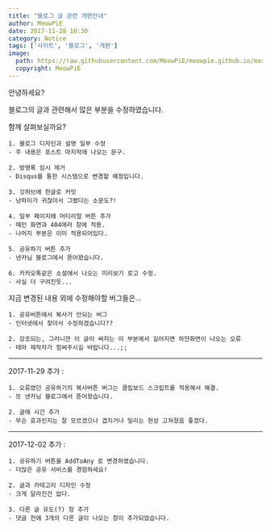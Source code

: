 ```yaml
---
title: "블로그 글 관련 개편안내"
author: MeowPiE
date: 2017-11-28 10:30
category: Notice
tags: ['사이트', '블로그', '개편']
image:
  path: https://raw.githubusercontent.com/MeowPiE/meowpie.github.io/master/assets/img/small_logo.png
  copyright: MeowPiE
---
```


안녕하세요?

블로그의 글과 관련해서 많은 부분을 수정하였습니다.

함께 살펴보실까요?

```
1. 블로그 디자인과 설명 일부 수정
- 주 내용은 포스트 마지막에 나오는 문구.

2. 방명록 임시 제거
- Disqus를 통한 시스템으로 변경할 예정입니다.

3. 깃허브에 한글로 커밋
- 냥파이가 귀찮아서 그랬다는 소문도?!

4. 일부 페이지에 머티리얼 버튼 추가
- 메인 화면과 404에러 창에 적용.
- 나머지 부분은 이미 적용되어있다.

5. 공유하기 버튼 추가
- 넨카님 블로그에서 뜯어왔습니다.

6. 카카오톡같은 소셜에서 나오는 미리보기 로고 수정.
- 사실 더 구려진듯...
```

지금 변경된 내용 외에 수정해야할 버그들은...

```
1. 공유버튼에서 복사가 안되는 버그
- 인터넷에서 찾아서 수정하겠습니다??

2. 강조되는, 그러니깐 이 글이 써지는 이 부분에서 길어지면 하얀화면이 나오는 오류
- 테마 제작자가 힘써주시길 바랍니다...;;
```

---

2017-11-29 추가 :

```
1. 오류였던 공유하기의 복사버튼 버그는 클립보드 스크립트를 적용해서 해결.
- 또 넨카님 블로그에서 뜯어왔습니다.

2. 글에 시간 추가
- 무슨 효과인지는 잘 모르겠으나 겹치거나 밀리는 현상 고쳐졌음 좋겠다.
```

---

2017-12-02 추가 :

```
1. 공유하기 버튼을 AddToAny 로 변경하였습니다.
- 더많은 공유 서비스를 경험하세요!

2. 글과 카테고리 디자인 수정
- 크게 달라진건 없다.

3. 다른 글 유도(?) 창 추가
- 댓글 전에 3개의 다른 글이 나오는 창이 추가되었습니다.
```
